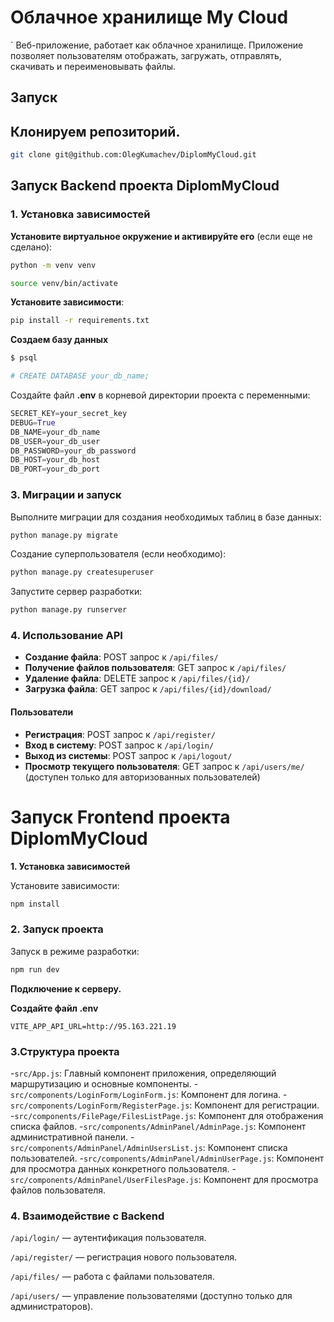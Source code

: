 ﻿# Облачное хранилище My Cloud 
`
Веб-приложение, работает как облачное хранилище. Приложение позволяет пользователям отображать, загружать, отправлять, скачивать и переименовывать файлы.   

## **Запуск**
## **Клонируем репозиторий.**
```bash
git clone git@github.com:OlegKumachev/DiplomMyCloud.git
```
## **Запуск Backend проекта DiplomMyCloud**
### **1. Установка зависимостей**
**Установите виртуальное окружение и активируйте его** (если еще не сделано):
```bash 
python -m venv venv

source venv/bin/activate
```
**Установите зависимости**:

```bash
pip install -r requirements.txt

```
**Создаем базу данных**

```bash
$ psql

# CREATE DATABASE your_db_name;
```

Создайте файл **.env** в корневой директории проекта с переменными:
```python
SECRET_KEY=your_secret_key
DEBUG=True
DB_NAME=your_db_name
DB_USER=your_db_user
DB_PASSWORD=your_db_password
DB_HOST=your_db_host
DB_PORT=your_db_port
```
### **3. Миграции и запуск**
Выполните миграции для создания необходимых таблиц в базе данных:
```bash
python manage.py migrate
```
Создание суперпользователя (если необходимо):

```bash
python manage.py createsuperuser
```
Запустите сервер разработки:
```bash
python manage.py runserver
```
### **4. Использование API**
- **Создание файла**: POST запрос к `/api/files/`
- **Получение файлов пользователя**: GET запрос к `/api/files/`
- **Удаление файла**: DELETE запрос к `/api/files/{id}/`
- **Загрузка файла**: GET запрос к `/api/files/{id}/download/`
#### **Пользователи**
- **Регистрация**: POST запрос к `/api/register/`
- **Вход в систему**: POST запрос к `/api/login/`
- **Выход из системы**: POST запрос к `/api/logout/`
- **Просмотр текущего пользователя**: GET запрос к `/api/users/me/` (доступен только для авторизованных пользователей)
# **Запуск Frontend проекта DiplomMyCloud**

**1. Установка зависимостей**

Установите зависимости:
```bash
npm install
```

### **2. Запуск проекта**

Запуск в режиме разработки:
```bash
npm run dev
```
**Подключение к серверу.**

**Создайте файл **.env****

```.evn
VITE_APP_API_URL=http://95.163.221.19
```
### **3.Структура проекта**

-`src/App.js`: Главный компонент приложения, определяющий маршрутизацию и основные компоненты.
-`src/components/LoginForm/LoginForm.js`: Компонент для логина.
-`src/components/LoginForm/RegisterPage.js`: Компонент для регистрации.
-`src/components/FilePage/FilesListPage.js`: Компонент для отображения списка файлов.
-`src/components/AdminPanel/AdminPage.js`: Компонент административной панели.
-`src/components/AdminPanel/AdminUsersList.js`: Компонент списка пользователей.
-`src/components/AdminPanel/AdminUserPage.js`: Компонент для просмотра данных конкретного пользователя.
-`src/components/AdminPanel/UserFilesPage.js`: Компонент для просмотра файлов пользователя.

### **4. Взаимодействие с Backend**

`/api/login/` — аутентификация пользователя.

`/api/register/` — регистрация нового пользователя.

`/api/files/` — работа с файлами пользователя.

`/api/users/` — управление пользователями (доступно только для администраторов).

